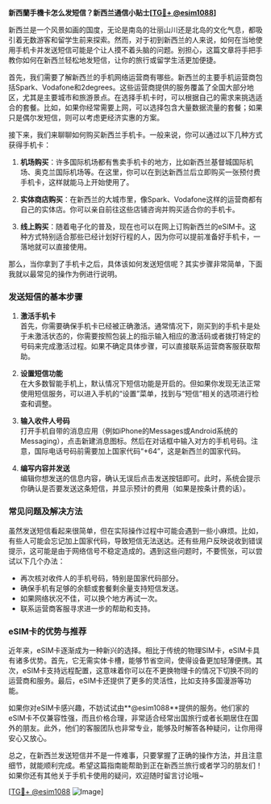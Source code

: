 **新西蘭手機卡怎么发短信？新西兰通信小贴士[[TG💪+ @esim1088](https://t.me/s/esim1088)]**

新西兰是一个风景如画的国度，无论是南岛的壮丽山川还是北岛的文化气息，都吸引着无数游客和留学生前来探索。然而，对于初到新西兰的人来说，如何在当地使用手机卡并发送短信可能是个让人摸不着头脑的问题。别担心，这篇文章将手把手教你如何在新西兰轻松地发短信，让你的旅行或留学生活更加便捷。

首先，我们需要了解新西兰的手机网络运营商有哪些。新西兰的主要手机运营商包括Spark、Vodafone和2degrees。这些运营商提供的服务覆盖了全国大部分地区，尤其是主要城市和旅游景点。在选择手机卡时，可以根据自己的需求来挑选适合的套餐。比如，如果你经常需要上网，可以选择包含大量数据流量的套餐；如果只是偶尔发短信，则可以考虑更经济实惠的方案。

接下来，我们来聊聊如何购买新西兰手机卡。一般来说，你可以通过以下几种方式获得手机卡：

1. **机场购买**：许多国际机场都有售卖手机卡的地方，比如新西兰基督城国际机场、奥克兰国际机场等。在这里，你可以在到达新西兰后立即购买一张预付费手机卡，这样就能马上开始使用了。

2. **实体商店购买**：在新西兰的大城市里，像Spark、Vodafone这样的运营商都有自己的实体店。你可以亲自前往这些店铺咨询并购买适合你的手机卡。

3. **线上购买**：随着电子化的普及，现在也可以在网上订购新西兰的eSIM卡。这种方式特别适合那些已经计划好行程的人，因为你可以提前准备好手机卡，一落地就可以直接使用。

那么，当你拿到了手机卡之后，具体该如何发送短信呢？其实步骤非常简单，下面我就以最常见的操作为例进行说明。

### 发送短信的基本步骤

1. **激活手机卡**  
   首先，你需要确保手机卡已经被正确激活。通常情况下，刚买到的手机卡是处于未激活状态的，你需要按照包装上的指示输入相应的激活码或者拨打特定的号码来完成激活过程。如果不确定具体步骤，可以直接联系运营商客服获取帮助。

2. **设置短信功能**  
   在大多数智能手机上，默认情况下短信功能是开启的。但如果你发现无法正常使用短信服务，可以进入手机的“设置”菜单，找到与“短信”相关的选项进行检查和调整。

3. **输入收件人号码**  
   打开手机自带的消息应用（例如iPhone的Messages或Android系统的Messaging），点击新建消息图标。然后在对话框中输入对方的手机号码。注意，国际电话号码前需要加上国家代码“+64”，这是新西兰的国家代码。

4. **编写内容并发送**  
   编辑你想发送的信息内容，确认无误后点击发送按钮即可。此时，系统会提示你确认是否要发送这条短信，并显示预计的费用（如果是按条计费的话）。

### 常见问题及解决方法

虽然发送短信看起来很简单，但在实际操作过程中可能会遇到一些小麻烦。比如，有些人可能会忘记加上国家代码，导致短信无法送达。还有些用户反映说收到错误提示，这可能是由于网络信号不稳定造成的。遇到这些问题时，不要慌张，可以尝试以下几个办法：

- 再次核对收件人的手机号码，特别是国家代码部分。
- 确保手机有足够的余额或套餐剩余量支持短信发送。
- 如果网络状况不佳，可以换个地方再试一次。
- 联系运营商客服寻求进一步的帮助和支持。

### eSIM卡的优势与推荐

近年来，eSIM卡逐渐成为一种新兴的选择。相比于传统的物理SIM卡，eSIM卡具有诸多优势。首先，它无需实体卡槽，能够节省空间，使得设备更加轻薄便携。其次，eSIM卡支持远程配置，这意味着你可以在不更换物理卡的情况下切换不同的运营商和服务。最后，eSIM卡还提供了更多的灵活性，比如支持多国漫游等功能。

如果你对eSIM卡感兴趣，不妨试试由**@esim1088**提供的服务。他们家的eSIM卡不仅兼容性强，而且价格合理，非常适合经常出国旅行或者长期居住在国外的朋友。此外，他们的客服团队也非常专业，能够及时解答各种疑问，让你用得安心又放心。

总之，在新西兰发送短信并不是一件难事，只要掌握了正确的操作方法，并且注意细节，就能顺利完成。希望这篇指南能帮助到正在新西兰旅行或者学习的朋友们！如果你还有其他关于手机卡使用的疑问，欢迎随时留言讨论哦~

[[TG💪+ @esim1088](https://t.me/s/esim1088) ![Image](https://i.postimg.cc/4NQfJmqS/Snipaste-2025-05-13-00-14-12.png)]